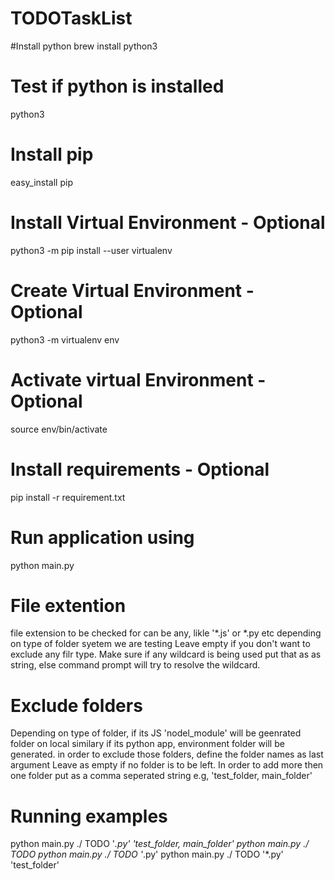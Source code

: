 # TODOTaskList

#Install python
brew install python3

# Test if python is installed
python3

# Install pip
easy_install pip

# Install Virtual Environment - Optional
python3 -m pip install --user virtualenv

# Create Virtual Environment - Optional
python3 -m virtualenv env

# Activate virtual Environment - Optional
source env/bin/activate

# Install requirements - Optional
pip install -r requirement.txt

# Run application using
python main.py <path of folder> <String to be searched> <file extension to be checked for> <exclude dir list>

# File extention
file extension to be checked for can be any, likle '*.js' or *.py etc depending on type of folder syetem we are testing
Leave empty if you don't want to exclude any filr type.
Make sure if any wildcard is being used put that as as string, else command prompt will try to resolve the wildcard.

# Exclude folders
Depending on type of folder, if its JS 'nodel_module' will be geenrated folder on local similary if its python app, environment folder will be generated. in order to exclude those folders, define the folder names as last argument
Leave as empty if no folder is to be left.
In order to add more then one folder put as a comma seperated string e.g,
'test_folder, main_folder'

# Running examples
python main.py ./ TODO '*.py' 'test_folder, main_folder'
python main.py ./ TODO
python main.py ./ TODO '*.py'
python main.py ./ TODO '*.py' 'test_folder'